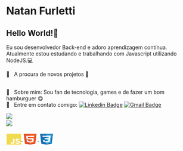 
# Natan Furletti

## Hello World!👋
Eu sou desenvolvedor Back-end e adoro aprendizagem contínua.<br/>
Atualmente estou estudando e trabalhando com Javascript utilizando NodeJS.:computer:

 :rocket:  &nbsp; A procura de novos projetos :rocket:
 
 <br/> 💬  &nbsp; Sobre mim: Sou fan de tecnologia, games e de fazer um bom hamburguer :yum:
 <br/> :email: &nbsp; Entre em contato comigo: [![Linkedin Badge](https://img.shields.io/badge/-Natan-blue?style=flat-square&logo=Linkedin&logoColor=white&link=https://www.linkedin.com/in/tgmarinho/)](https://www.linkedin.com/in/natan-furletti/)
[![Gmail Badge](https://img.shields.io/badge/-natan.furletti@outlook.com-red?style=flat-square&link=mailto:natan.furletti@outlook.com)](mailto:natan.furletti@outlook.com)



 <div>
   <a href="https://github.com/natanfurletti">
   <img height="180em" src="https://github-readme-stats.vercel.app/api?username=natanfurletti&show_icons=true&theme=tokyonight&include_all_commits=true&count_private=true"/>
    <br>
   <img height="180em" src="https://github-readme-stats.vercel.app/api/top-langs/?username=natanfurletti&layout=compact&langs_count=6&theme=tokyonight"/>
</div>
    
<div style="display: inline_block"><br>
  <img align="center" alt="Js" height="30" width="40" src="https://raw.githubusercontent.com/devicons/devicon/master/icons/javascript/javascript-plain.svg">
  <img align="center" alt="HTML" height="30" width="40" src="https://raw.githubusercontent.com/devicons/devicon/master/icons/html5/html5-original.svg">
  <img align="center" alt="CSS" height="30" width="40" src="https://raw.githubusercontent.com/devicons/devicon/master/icons/css3/css3-original.svg">
</div>

